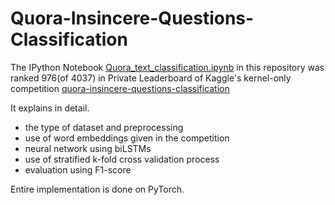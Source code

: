 # Quora-Insincere-Questions-Classification

The IPython Notebook [Quora_text_classification.ipynb](https://github.com/Vishwa22/Quora-Insincere-Questions-Classification/blob/master/Quora_text_classification.ipynb) in this repository was ranked 976(of 4037) in Private Leaderboard of Kaggle's kernel-only competition [quora-insincere-questions-classification](https://www.kaggle.com/c/quora-insincere-questions-classification)

It explains in detail.

- the type of dataset and preprocessing
- use of word embeddings given in the competition
- neural network using biLSTMs
- use of stratified k-fold cross validation process
- evaluation using F1-score

Entire implementation is done on PyTorch.
